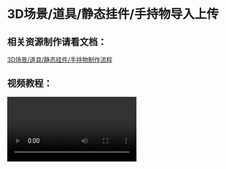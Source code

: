 # 3D场景/道具/静态挂件/手持物导入上传

## 相关资源制作请看文档：

[3D场景/道具/静态挂件/手持物制作流程](../Scene/0-0-Scene-process.md)

## 视频教程：

<video controls src="https://arkimg.ark.online/%E4%B8%8A%E4%BC%A0.mp4" />

## 资源上传：

确认无误后可以右键上传，（发布游戏的时候，没有上传资源也会自动上传，但审核时间会更长）

![img](https://arkimg.ark.online/1730274198893-225.png)

图上这个小图标说明这个资源正在审核和传到服务器，一般半小时内完成。

![img](https://arkimg.ark.online/1730274198893-226.png)

## 资源状态：

传作者中心-资源-我的资源

![img](https://arkimg.ark.online/1730274198893-227.png)

可以自己去管理资源，配置主题分类，或者隐藏，或者公开给其它用户使用。

公开资源官方会对资源进行审核。

上传之后的资源都会在“我的资源”展示。

![img](https://arkimg.ark.online/1730274198893-228.png)

## 常见问题：

### 资源校正不通过常见解决办法：

| 资源类型           | 不通过提示                                       | 解决办法                                                     |
| ------------------ | ------------------------------------------------ | ------------------------------------------------------------ |
| 资源名规范         | 不能包含中文，非法字符，长度不能超过80字符       | 修改名字                                                     |
| 静态模型           | 网格顶点数≤65535                                 | 三维软件减面（3ds_Max，Maya，blender等）                     |
| 只支持一个mesh     | 三维软件把模型合并或拆成多个FBX (支持多维质材质) | 三维软件把模型合并或拆成多个FBX (支持多维质材质)             |
| 不支持骨骼模型导入 | 三维软件把模型骨骼蒙皮删除。                     | 三维软件把模型骨骼蒙皮删除。                                 |
| 贴图               | 2的N次幂，可以使用长型贴图，≤2048                | 图像处理软件把贴图像素大小改成：64*64 128*128 256*256等....也可以是128*256这种格式。 |
| UI                 | ≤2048                                            | 缩小贴图即可                                                 |
| 音效资源           | 小于等于3M                                       | 后续会支持更大音效导入                                       |

### 同步到工程后资源不支持更新？

如果需要上传正确的静态模型资源，请导入工程前把资源效果配置正确！场景贴图和静态模型一起导入，且编辑效果到最终效果。详情可以看置顶视频。

### 如何找到法线贴图和混合贴图卡槽？

因为是高级参数，需要点编辑器材质，点击高级模式进行赋予。

![img](https://arkimg.ark.online/1730274198893-229.png)

在基础属性位置贴上对应贴图即可。

![img](https://arkimg.ark.online/1730274198893-230.png)

### 导入之后发现贴图效果不对？

请检查贴图格式是否正确，确认一下颜色贴图或者混合贴图是否被识别成了法

漫反射颜色贴图：

![img](https://arkimg.ark.online/1730274198893-231.png)

法线贴图：

![img](https://arkimg.ark.online/1730274198893-232.png)

混合mrae贴图：

![img](https://arkimg.ark.online/1730274198894-233.png)